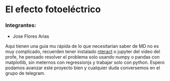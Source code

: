 # El efecto fotoeléctrico

### Integrantes: 
- Jose Flores Arias

Aqui tienen una guia mu rápida de lo que necesitarian saber de MD no es muy complicado, recuerden tener instalado [nteract](https://github.com/nteract/nteract) o jupyter del video del profe, he pensado resolver el problema solo usando numpy o pandas con matplotlib, sin meternos con regressionjs y trabajar solo con python. Espero podamos avanzar este proyecto bien y cualquier duda conversemos en el grupo de telegram.

